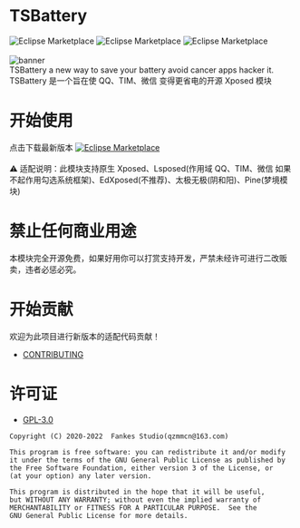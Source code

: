 # TSBattery

![Eclipse Marketplace](https://img.shields.io/badge/build-passing-brightgreen)
![Eclipse Marketplace](https://img.shields.io/badge/license-GPL3.0-blue)
![Eclipse Marketplace](https://img.shields.io/badge/version-v3.1-green)
<br/><br/>
![banner](https://github.com/fankes/TSBattery/blob/master/banner.png)<br/>
TSBattery a new way to save your battery avoid cancer apps hacker it.<br/>
TSBattery 是一个旨在使 QQ、TIM、微信 变得更省电的开源 Xposed 模块

# 开始使用

点击下载最新版本
<a href='https://github.com/fankes/TSBattery/releases'>![Eclipse Marketplace](https://img.shields.io/badge/download-v3.1-green)</a>
<br/><br/>
⚠️ ️适配说明：此模块支持原生 Xposed、Lsposed(作用域 QQ、TIM、微信 如果不起作用勾选系统框架)、EdXposed(不推荐)、太极无极(阴和阳)、Pine(梦境模块)

# 禁止任何商业用途

本模块完全开源免费，如果好用你可以打赏支持开发，严禁未经许可进行二改贩卖，违者必惩必究。

# 开始贡献

欢迎为此项目进行新版本的适配代码贡献！<br/>

- [CONTRIBUTING](https://github.com/fankes/TSBattery/blob/master/CONTRIBUTING.md)

# 许可证

- [GPL-3.0](https://www.gnu.org/licenses/gpl-3.0.html)

```
Copyright (C) 2020-2022  Fankes Studio(qzmmcn@163.com)

This program is free software: you can redistribute it and/or modify
it under the terms of the GNU General Public License as published by
the Free Software Foundation, either version 3 of the License, or
(at your option) any later version.

This program is distributed in the hope that it will be useful,
but WITHOUT ANY WARRANTY; without even the implied warranty of
MERCHANTABILITY or FITNESS FOR A PARTICULAR PURPOSE.  See the
GNU General Public License for more details.
```